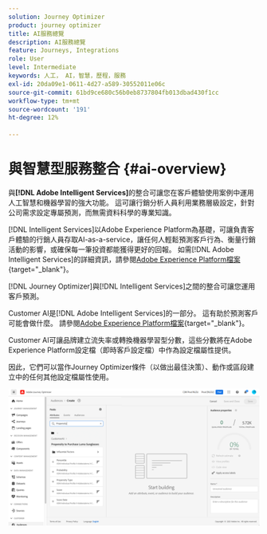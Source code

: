 ```yaml
---
solution: Journey Optimizer
product: journey optimizer
title: AI服務總覽
description: AI服務總覽
feature: Journeys, Integrations
role: User
level: Intermediate
keywords: 人工， AI，智慧，歷程，服務
exl-id: 20da09e1-0611-4d27-a589-30552011e06c
source-git-commit: 61bd9ce680c56b0eb8737804fb013dbad430f1cc
workflow-type: tm+mt
source-wordcount: '191'
ht-degree: 12%

---
```


# 與智慧型服務整合 {#ai-overview}

與&#x200B;**[!DNL Adobe Intelligent Services]**&#x200B;的整合可讓您在客戶體驗使用案例中運用人工智慧和機器學習的強大功能。 這可讓行銷分析人員利用業務層級設定，針對公司需求設定專屬預測，而無需資料科學的專業知識。

[!DNL Intelligent Services]以Adobe Experience Platform為基礎，可讓負責客戶體驗的行銷人員存取AI-as-a-service，讓任何人輕鬆預測客戶行為、衡量行銷活動的影響，或確保每一筆投資都能獲得更好的回報。 如需[!DNL Adobe Intelligent Services]的詳細資訊，請參閱[Adobe Experience Platform檔案](https://experienceleague.adobe.com/docs/experience-platform/intelligent-services/home.html?lang=zh-Hant){target="_blank"}。

[!DNL Journey Optimizer]與[!DNL Intelligent Services]之間的整合可讓您運用客戶預測。

Customer AI是[!DNL Adobe Intelligent Services]的一部分。 這有助於預測客戶可能會做什麼。 請參閱[Adobe Experience Platform檔案](https://experienceleague.adobe.com/docs/experience-platform/intelligent-services/customer-ai/overview.html?lang=zh-Hant){target="_blank"}。

Customer AI可讓品牌建立流失率或轉換機器學習型分數，這些分數將在Adobe Experience Platform設定檔（即時客戶設定檔）中作為設定檔屬性提供。

因此，它們可以當作Journey Optimizer條件（以做出最佳決策）、動作或區段建立中的任何其他設定檔屬性使用。

![](assets/customer-ai.png)
